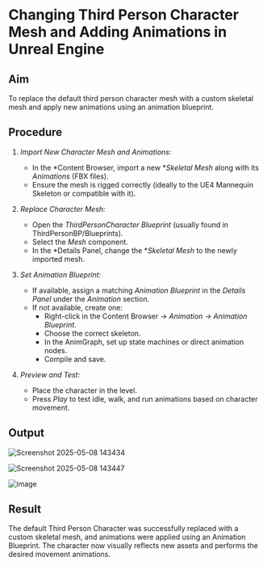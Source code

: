 # Changing Third Person Character Mesh and Adding Animations in Unreal Engine

## Aim
To replace the default third person character mesh with a custom skeletal mesh and apply new animations using an animation blueprint.

## Procedure

1. *Import New Character Mesh and Animations:*
   - In the *Content Browser, import a new **Skeletal Mesh* along with its *Animations* (FBX files).
   - Ensure the mesh is rigged correctly (ideally to the UE4 Mannequin Skeleton or compatible with it).

2. *Replace Character Mesh:*
   - Open the *ThirdPersonCharacter Blueprint* (usually found in ThirdPersonBP/Blueprints).
   - Select the *Mesh* component.
   - In the *Details Panel, change the **Skeletal Mesh* to the newly imported mesh.

3. *Set Animation Blueprint:*
   - If available, assign a matching *Animation Blueprint* in the *Details Panel* under the *Animation* section.
   - If not available, create one:
     - Right-click in the Content Browser → *Animation → Animation Blueprint*.
     - Choose the correct skeleton.
     - In the AnimGraph, set up state machines or direct animation nodes.
     - Compile and save.

4. *Preview and Test:*
   - Place the character in the level.
   - Press *Play* to test idle, walk, and run animations based on character movement.
  
## Output

![Screenshot 2025-05-08 143434](https://github.com/user-attachments/assets/da92e5cf-9199-4e45-90e3-697916a28716)


![Screenshot 2025-05-08 143447](https://github.com/user-attachments/assets/98c10596-d453-4b40-b1c9-6fd5630b63ac)


![image](https://github.com/user-attachments/assets/b8b2a3ec-eab5-44a2-9213-097a6d7f7845)








## Result
The default Third Person Character was successfully replaced with a custom skeletal mesh, and animations were applied using an Animation Blueprint. The character now visually reflects new assets and performs the desired movement animations.
